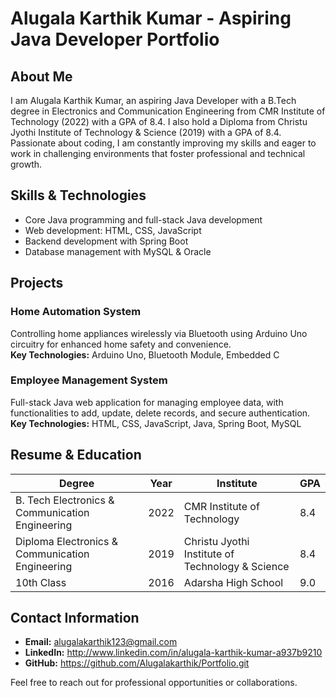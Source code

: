 # Alugala Karthik Kumar - Aspiring Java Developer Portfolio

## About Me
I am Alugala Karthik Kumar, an aspiring Java Developer with a B.Tech degree in Electronics and Communication Engineering from CMR Institute of Technology (2022) with a GPA of 8.4. I also hold a Diploma from Christu Jyothi Institute of Technology & Science (2019) with a GPA of 8.4. Passionate about coding, I am constantly improving my skills and eager to work in challenging environments that foster professional and technical growth.

## Skills & Technologies
- Core Java programming and full-stack Java development  
- Web development: HTML, CSS, JavaScript  
- Backend development with Spring Boot  
- Database management with MySQL & Oracle

## Projects

### Home Automation System
Controlling home appliances wirelessly via Bluetooth using Arduino Uno circuitry for enhanced home safety and convenience.  
**Key Technologies:** Arduino Uno, Bluetooth Module, Embedded C

### Employee Management System
Full-stack Java web application for managing employee data, with functionalities to add, update, delete records, and secure authentication.  
**Key Technologies:** HTML, CSS, JavaScript, Java, Spring Boot, MySQL

## Resume & Education
| Degree                                      | Year | Institute                                  | GPA |
|---------------------------------------------|------|-------------------------------------------|-----|
| B. Tech Electronics & Communication Engineering | 2022 | CMR Institute of Technology                | 8.4 |
| Diploma Electronics & Communication Engineering  | 2019 | Christu Jyothi Institute of Technology & Science | 8.4 |
| 10th Class                                  | 2016 | Adarsha High School                        | 9.0 |

## Contact Information
- **Email:** alugalakarthik123@gmail.com  
- **LinkedIn:** http://www.linkedin.com/in/alugala-karthik-kumar-a937b9210
- **GitHub:** https://github.com/Alugalakarthik/Portfolio.git

Feel free to reach out for professional opportunities or collaborations.
